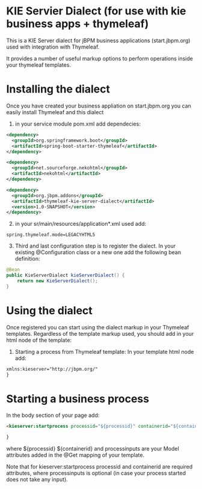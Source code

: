 # KIE Servier Dialect (for use with kie business apps + thymeleaf)

This is a KIE Server dialect for jBPM business applications (start.jbpm.org) used 
with integration with Thymeleaf. 

It provides a number of useful markup options to perform operations inside your 
thymeleaf templates. 

# Installing the dialect
Once you have created your business appliation on start.jbpm.org you can easily install
Thymeleaf and this dialect

1. in your service module pom.xml add dependecies:
```xml
<dependency>
  <groupId>org.springframework.boot</groupId>
  <artifactId>spring-boot-starter-thymeleaf</artifactId>
</dependency>

<dependency>
  <groupId>net.sourceforge.nekohtml</groupId>
  <artifactId>nekohtml</artifactId>
</dependency>

<dependency>
  <groupId>org.jbpm.addons</groupId>
  <artifactId>thymeleaf-kie-server-dialect</artifactId>
  <version>1.0-SNAPSHOT</version>
</dependency>

```

2. in your sr/main/resources/application*.xml used add:

```
spring.thymeleaf.mode=LEGACYHTML5
```

3. Third and last configuration step is to register the dialect. In your existing @Configuration
class or a new one add the following bean definition:

```java
@Bean
public KieServerDialect kieServerDialect() {
    return new KieServerDialect();
}
```
# Using the dialect
Once registered you can start using the dialect markup in your Thymeleaf templates.
Regardless of the template markup used, you should add in your html node of the template:

1. Starting a process from Thymeleaf template:
In your template html node add:

```html
xmlns:kieserver="http://jbpm.org/"
}
```

# Starting a business process
In the body section of your page add:
```html
<kieserver:startprocess processid="${processid}" containerid="${containerid}" processinputs="${processinputs}"/>

}
```

where ${processid} ${containerid} and processinputs are your Model attributes added in the 
@Get mapping of your template. 

Note that for kieserver:startprocess processid and containerid are required attributes,
where processinputs is optional (in case your process started does not take any input).


